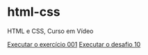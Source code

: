 # html-css
HTML e CSS, Curso em Vídeo

<a href="https://veronicamedeiros.github.io/html-css/exercicios/ex001/index.html">Executar o exercício 001</a>
<a href="https://veronicamedeiros.github.io/html-css/exercicios/desafios/desafio 10-site/desafio_paginaandroid_responsivo.html">Executar o desafio 10</a>